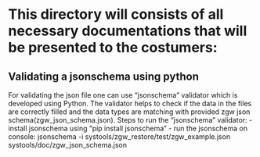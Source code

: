 # This directory will consists of all necessary documentations that will be  presented to the costumers:

## Validating a jsonschema using python
For validating the json file one can use “jsonschema” validator which is developed using Python.
The validator helps to check if the data in the files are correctly filled and the data types are matching with provided zgw json schema(zgw_json_schema.json). 
Steps to run the “jsonschema” validator:
	- install jsonschema using “pip install jsonschema”
	- run the jsonschema on console: 
		jsonschema -i systools/zgw_restore/test/zgw_example.json systools/doc/zgw_json_schema.json 
